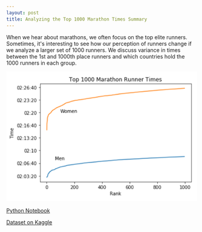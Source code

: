 ```yaml
---
layout: post
title: Analyzing the Top 1000 Marathon Times Summary
---
```


When we hear about marathons, we often focus on the top elite runners. Sometimes, it's interesting to see how our perception of runners change if we analyze a larger set of 1000 runners. We discuss variance in times between the 1st and 1000th place runners and which countries hold the 1000 runners in each group.

![Top 1000 marathon times graph](https://raw.githubusercontent.com/TimTree/ds-portfolio/master/img/GraphMarathonTimes.png)

[Python Notebook](https://github.com/TimTree/ds-portfolio/blob/master/Top_Running_Times.ipynb)

[Dataset on Kaggle](https://www.kaggle.com/jguerreiro/running)
